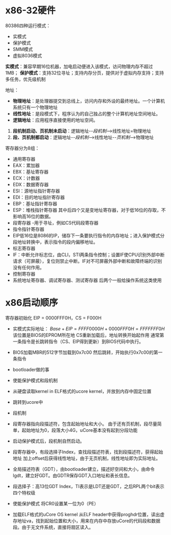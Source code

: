 # x86-32硬件
80386四种运行模式：
- 实模式
- 保护模式
- SMM模式
- 虚拟8036模式

**实模式**：兼容早期16位机器，加电启动便进入该模式，访问物理内存不超过
1MB； 
**保护模式**：支持32位寻址；支持内存分页，提供对于虚拟内存支持；支持多任务，优先级机制

地址：
- **物理地址**：是处理器提交到总线上，访问内存和外设的最终地址。一个计算机系统只有一个物理地址
- **线性地址**：是段模式下，程序认为的自己独占的整个计算机地址空间地址。
- **逻辑地址**：应用程序直接使用的地址空间。

1. **段机制启动、页机制未启动**：逻辑地址--*段机制*-->线性地址=物理地址
1. **段、页机制都启动**：逻辑地址--*段机制*-->线性地址--*页机制*-->物理地址

寄存器分为8组：
- 通用寄存器
 - EAX：累加器
 - EBX：基址寄存器
 - ECX：计数器
 - EDX：数据寄存器
 - ESI：源地址指针寄存器
 - EDI：目的地址指针寄存器
 - EBP：基址指针寄存器
 - ESP：堆栈指针寄存器
其中后四个又是变地址寄存器，对于低16位的存取，不影响高16位的数据。
- 段寄存器
 -用于寻址，例如CS代码段寄存器
- 指令指针寄存器
 - EIP低16位是8086的IP，储存下一条要执行指令的内存地址；进入保护模式分段地址转换中，表示指令的段内偏移地址。
- 标志寄存器
 - IF：中断允许标志位，由CLI，STI两条指令控制；设置IF使CPU识别外部中断请求（可屏蔽），复位则禁止中断。IF对不可屏蔽外部中断和故障终端的识别没有任何作用。
- 控制寄存器
- 系统地址寄存器、调试寄存器、测试寄存器
后两个一般给操作系统这类使用
# x86启动顺序

寄存器初始化
EIP = 0000FFF0H，CS = F000H

- 实模式实际地址：
  $Base + EIP = FFFF0000H + 0000FFF0H = FFFFFFF0H$ 
  该位置是BIOS的EPROM所在地
  CS重新加载后，地址转换开始起作用
  通常第一条指令是长跳转指令（CS、EIP得到更新）到BIOS代码中执行。

- BIOS加载MBR的512字节加载到0x7c00
  然后跳转，开始执行0x7c00的第一条指令

- bootloader做的事
 - 使能保护模式和段机制
 - 从硬盘读取kernel in ELF格式的ucore kernel，并放到内存中固定位置
 - 跳转到ucore中

- 段机制
 - 段寄存器指向段描述符，包含起始地址和大小。
  由于还有页机制，段尽量简单，起始地址为0，段落大小4G，uCore基本没有起到分段功能
 - 启动保护模式后，段机制自然启动。
 - 段寄存器中，有段选择子Index，查找段描述符表，找到段描述符，获得起始地址
加上offset后获得线性地址，由于无页机制，线性地址即为实际地址。
 - 全局描述符表（GDT），由bootloader建立，描述好空间和大小，由命令lgdt，建立好GDT。由GDTR保存GDT入口地址和表长信息。 
 - 段选择子：高13位GDT Index，TI表示是LDT还是GDT，之后RPL两个bit表示四个特权级

- 使能保护模式
  将CR0设置某一位为0（PE）

- 加载ELF格式的uCore OS kernel
  从ELF header中获得proghdr位置，读出虚存地址va，找到起始位置和大小，用来在内存中存放uCore的代码段和数据段。由于无文件系统，直接将扇区读入。
